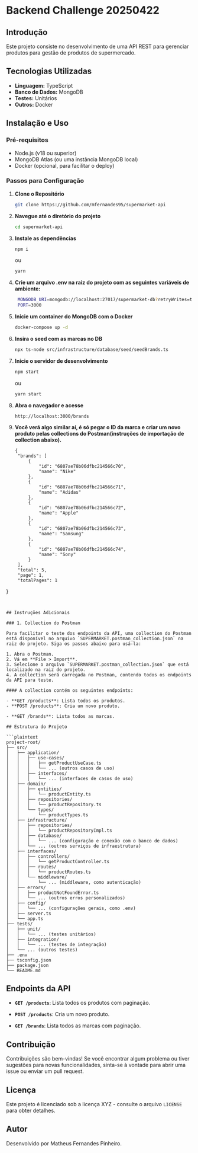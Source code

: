 
# Backend Challenge 20250422

## Introdução

Este projeto consiste no desenvolvimento de uma API REST para gerenciar produtos para gestão de produtos de supermercado.

## Tecnologias Utilizadas

- **Linguagem:** TypeScript
- **Banco de Dados:** MongoDB
- **Testes:** Unitários
- **Outros:** Docker

## Instalação e Uso

### Pré-requisitos

- Node.js (v18 ou superior)
- MongoDB Atlas (ou uma instância MongoDB local)
- Docker (opcional, para facilitar o deploy)

### Passos para Configuração

1. **Clone o Repositório**

   ```bash
   git clone https://github.com/mfernandes95/supermarket-api
   ```

2. **Navegue até o diretório do projeto**

   ```bash
   cd supermarket-api
   ```

3. **Instale as dependências**

   ```bash
   npm i
   ```

   ou

   ```bash
   yarn
   ```
4. **Crie um arquivo .env na raiz do projeto com as seguintes variáveis de ambiente:**

   ```bash
    MONGODB_URI=mongodb://localhost:27017/supermarket-db?retryWrites=true&w=majority
    PORT=3000

   ```

5. **Inicie um container do MongoDB com o Docker**

   ```bash
   docker-compose up -d
   ```

6. **Insira o seed com as marcas no DB** 

   ```bash
   npx ts-node src/infrastructure/database/seed/seedBrands.ts
   ```

7. **Inicie o servidor de desenvolvimento**

   ```bash
   npm start
   ```

   ou

   ```bash
   yarn start
   ```

8. **Abra o navegador e acesse**

   ```
   http://localhost:3000/brands
   ```

9. **Você verá algo similar aí, é só pegar o ID da marca e criar um novo produto pelas collections do Postman(instruções de importação de collection abaixo).**
   ```plaintext
   {
    "brands": [
        {
            "id": "6807ae78b06dfbc214566c70",
            "name": "Nike"
        },
        {
            "id": "6807ae78b06dfbc214566c71",
            "name": "Adidas"
        },
        {
            "id": "6807ae78b06dfbc214566c72",
            "name": "Apple"
        },
        {
            "id": "6807ae78b06dfbc214566c73",
            "name": "Samsung"
        },
        {
            "id": "6807ae78b06dfbc214566c74",
            "name": "Sony"
        }
    ],
    "total": 5,
    "page": 1,
    "totalPages": 1
}
   ```


## Instruções Adicionais

### 1. Collection do Postman

Para facilitar o teste dos endpoints da API, uma collection do Postman está disponível no arquivo `SUPERMARKET.postman_collection.json` na raiz do projeto. Siga os passos abaixo para usá-la:

1. Abra o Postman.
2. Vá em **File > Import**.
3. Selecione o arquivo `SUPERMARKET.postman_collection.json` que está localizado na raiz do projeto.
4. A collection será carregada no Postman, contendo todos os endpoints da API para teste.

#### A collection contém os seguintes endpoints:

- **GET /products**: Lista todos os produtos.
- **POST /products**: Cria um novo produto.

- **GET /brands**: Lista todos as marcas.

## Estrutura do Projeto

```plaintext
project-root/
├── src/
│   ├── application/
│   │   ├── use-cases/
│   │   │   ├── getProductUseCase.ts
│   │   │   └── ... (outros casos de uso)
│   │   ├── interfaces/
│   │   │   └── ... (interfaces de casos de uso)
│   ├── domain/
│   │   ├── entities/
│   │   │   └── productEntity.ts
│   │   ├── repositories/
│   │   │   └── productRepository.ts
│   │   └── types/
│   │       └── productTypes.ts
│   ├── infrastructure/
│   │   ├── repositories/
│   │   │   └── productRepositoryImpl.ts
│   │   ├── database/
│   │   │   └── ... (configuração e conexão com o banco de dados)
│   │   └── ... (outros serviços de infraestrutura)
│   ├── interfaces/
│   │   ├── controllers/
│   │   │   └── getProductController.ts
│   │   ├── routes/
│   │   │   └── productRoutes.ts
│   │   └── middleware/
│   │       └── ... (middleware, como autenticação)
│   ├── errors/
│   │   ├── productNotFoundError.ts
│   │   └── ... (outros erros personalizados)
│   ├── config/
│   │   └── ... (configurações gerais, como .env)
│   ├── server.ts
│   └── app.ts
├── tests/
│   ├── unit/
│   │   └── ... (testes unitários)
│   ├── integration/
│   │   └── ... (testes de integração)
│   └── ... (outros testes)
├── .env
├── tsconfig.json
├── package.json
└── README.md
```

## Endpoints da API

- **`GET /products`**: Lista todos os produtos com paginação.

- **`POST /products`**: Cria um novo produto.

- **`GET /brands`**: Lista todos as marcas com paginação.


## Contribuição

Contribuições são bem-vindas! Se você encontrar algum problema ou tiver sugestões para novas funcionalidades, sinta-se à vontade para abrir uma issue ou enviar um pull request.

## Licença

Este projeto é licenciado sob a licença XYZ - consulte o arquivo `LICENSE` para obter detalhes.

## Autor

Desenvolvido por Matheus Fernandes Pinheiro.
